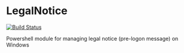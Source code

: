 # LegalNotice

[![Build Status](https://flaten.visualstudio.com/PSLegalNotice/_apis/build/status/PSLegalNotice-CI)](https://flaten.visualstudio.com/PSLegalNotice/_build/latest?definitionId=3)

Powershell module for managing legal notice (pre-logon message) on Windows

